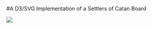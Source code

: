 #A D3/SVG Implementation of a Settlers of Catan Board

![](https://github.com/adamterlson/catan-board/screen.png)